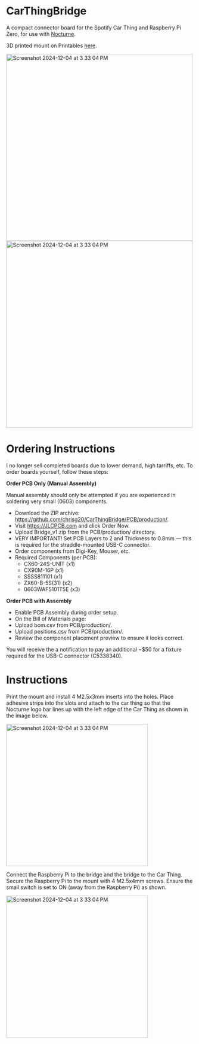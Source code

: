 # CarThingBridge
A compact connector board for the Spotify Car Thing and Raspberry Pi Zero, for use with [Nocturne](https://github.com/usenocturne/nocturne-image).

3D printed mount on Printables [here](https://www.printables.com/model/1098732-car-thing-pi-bridge).

<img width="500" alt="Screenshot 2024-12-04 at 3 33 04 PM" src="https://github.com/user-attachments/assets/b6781614-9ddb-4c03-b561-87ace9c2db6d">
<img width="500" alt="Screenshot 2024-12-04 at 3 33 04 PM" src="https://github.com/user-attachments/assets/a7247fd7-2eed-4263-aca0-68755e4b5f4a">

# Ordering Instructions
I no longer sell completed boards due to lower demand, high tarriffs, etc. To order boards yourself, follow these steps:

**Order PCB Only (Manual Assembly)**

Manual assembly should only be attempted if you are experienced in soldering very small (0603) components.

* Download the ZIP archive: https://github.com/chrisg20/CarThingBridge/PCB/production/.
* Visit https://JLCPCB.com and click Order Now.
* Upload Bridge_v1.zip from the PCB/production/ directory.
* VERY IMPORTANT! Set PCB Layers to 2 and Thickness to 0.8mm — this is required for the straddle-mounted USB-C connector.
* Order components from Digi-Key, Mouser, etc.
* Required Components (per PCB):
  * CX60-24S-UNIT (x1)
  * CX90M-16P (x1)
  * SSSS811101 (x1)
  * ZX60-B-5S(31) (x2)
  * 0603WAF5101T5E (x3)

**Order PCB with Assembly**

* Enable PCB Assembly during order setup.
* On the Bill of Materials page:
* Upload bom.csv from PCB/production/.
* Upload positions.csv from PCB/production/.
* Review the component placement preview to ensure it looks correct.

You will receive the a notification to pay an additional ~$50 for a fixture required for the USB-C connector (C5338340).

# Instructions

Print the mount and install 4 M2.5x3mm inserts into the holes. Place adhesive strips into the slots and attach to the car thing so that the Nocturne logo bar lines up with the left edge of the Car Thing as shown in the image below.

<img width="380" alt="Screenshot 2024-12-04 at 3 33 04 PM" src="https://github.com/user-attachments/assets/effa9ac9-5d73-49a0-9ed0-851f4376d52b">

Connect the Raspberry Pi to the bridge and the bridge to the Car Thing. Secure the Raspberry Pi to the mount with 4 M2.5x4mm screws. Ensure the small switch is set to ON (away from the Raspberry Pi) as shown.

<img width="380" alt="Screenshot 2024-12-04 at 3 33 04 PM" src="https://github.com/user-attachments/assets/d034b633-fbca-43ef-a63b-6654b9a20c5e">

